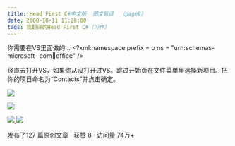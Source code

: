 ```yaml
---
title: Head First C#中文版  图文皆译  （page8）
date: 2008-10-11 11:28:00
tags: 我翻译的Head First C#（习作）
---
```

你需要在VS里面做的...  <?xml:namespace prefix = o ns = "urn:schemas-microsoft-
com:office:office" />

径直去打开VS，如果你从没打开过VS。跳过开始页在文件菜单里选择新项目。把你的项目命名为“Contacts”并点击确定。

![](https://p-blog.csdn.net/images/p_blog_csdn_net/cuipengfei1/EntryImages/20081011/%E6%88%AA%E5%9B%BE00633593213202416582.jpg)

![](https://p-blog.csdn.net/images/p_blog_csdn_net/cuipengfei1/EntryImages/20081011/%E6%88%AA%E5%9B%BE01633593213211791222.jpg)



[ ![](https://profile.csdnimg.cn/5/2/5/3_cuipengfei1)
![](https://g.csdnimg.cn/static/user-reg-year/1x/11.png)
](https://blog.csdn.net/cuipengfei1)



发布了127 篇原创文章  ·  获赞 8  ·  访问量 74万+

